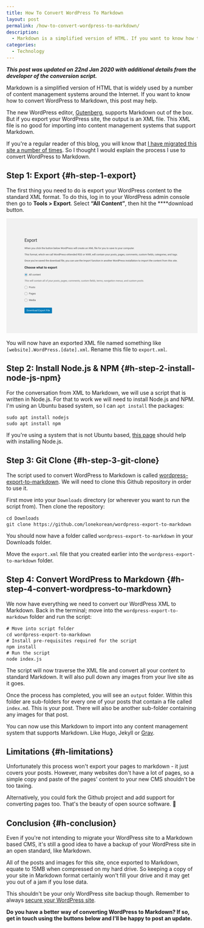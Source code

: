 ```yaml
---
title: How To Convert WordPress To Markdown
layout: post
permalink: /how-to-convert-wordpress-to-markdown/
description:
  - Markdown is a simplified version of HTML. If you want to know how to convert WordPress to Markdown, you should probably read this post.
categories:
  - Technology
---
```

_**This post was updated on 22nd Jan 2020 with additional details from the developer of the conversion script.**_

Markdown is a simplified version of HTML that is widely used by a number of content management systems around the Internet. If you want to know how to convert WordPress to Markdown, this post may help.

The new WordPress editor, <a rel="noreferrer noopener" aria-label="Gutenberg (opens in a new tab)" href="https://wordpress.org/gutenberg/" target="_blank">Gutenberg</a>, supports Markdown out of the box. But if you export your WordPress site, the output is an XML file. This XML file is no good for importing into content management systems that support Markdown.

If you're a regular reader of this blog, you will know that [I have migrated this site a number of times](/coming-full-circle-from-grav-to-wordpress/). So I thought I would explain the process I use to convert WordPress to Markdown.

## Step 1: Export {#h-step-1-export}

The first thing you need to do is export your WordPress content to the standard XML format. To do this, log in to your WordPress admin console then go to **Tools > Export**. Select **&#8220;All Content&#8221;**, then hit the ****download button.

![](/assets/images/wp-export-screen.png)

You will now have an exported XML file named something like `[website].WordPress.[date].xml`. Rename this file to `export.xml`.

## Step 2: Install Node.js & NPM {#h-step-2-install-node-js-npm}

For the conversation from XML to Markdown, we will use a script that is written in Node.js. For that to work we will need to install Node.js and NPM. I'm using an Ubuntu based system, so I can `apt install` the packages:

```
sudo apt install nodejs
sudo apt install npm
```

<p class="notice">
  If you're using a system that is not Ubuntu based, <a rel="noreferrer noopener" aria-label="this page (opens in a new tab)" href="https://nodejs.org/en/download/" target="_blank">this page</a> should help with installing Node.js.
</p>

## Step 3: Git Clone {#h-step-3-git-clone}

The script used to convert WordPress to Markdown is called <a rel="noreferrer noopener" aria-label="wordpress-export-to-markdown (opens in a new tab)" href="https://github.com/lonekorean/wordpress-export-to-markdown" target="_blank">wordpress-export-to-markdown</a>. We will need to clone this Github repository in order to use it.

First move into your `Downloads` directory (or wherever you want to run the script from). Then clone the repository:

```
cd Downloads
git clone https://github.com/lonekorean/wordpress-export-to-markdown
```

You should now have a folder called `wordpress-export-to-markdown` in your Downloads folder.

Move the `export.xml` file that you created earlier into the `wordpress-export-to-markdown` folder.

## Step 4: Convert WordPress to Markdown {#h-step-4-convert-wordpress-to-markdown}

We now have everything we need to convert our WordPress XML to Markdown. Back in the terminal; move into the `wordpress-export-to-markdown` folder and run the script:

```
# Move into script folder
cd wordpress-export-to-markdown
# Install pre-requisites required for the script
npm install
# Run the script
node index.js
```

The script will now traverse the XML file and convert all your content to standard Markdown. It will also pull down any images from your live site as it goes.

Once the process has completed, you will see an `output` folder. Within this folder are sub-folders for every one of your posts that contain a file called `index.md`. This is your post. There will also be another sub-folder containing any images for that post.

You can now use this Markdown to import into any content management system that supports Markdown. Like Hugo, Jekyll or <a rel="noreferrer noopener" aria-label="Grav (opens in a new tab)" href="/migrating-from-wordpress-to-grav/" target="_blank">Grav</a>.

## Limitations {#h-limitations}

Unfortunately this process won't export your pages to markdown - it just covers your posts. However, many websites don't have a lot of pages, so a simple copy and paste of the pages' content to your new CMS shouldn't be too taxing.

Alternatively, you could fork the Github project and add support for converting pages too. That's the beauty of open source software. 🙂

## Conclusion {#h-conclusion}

Even if you're not intending to migrate your WordPress site to a Markdown based CMS, it's still a good idea to have a backup of your WordPress site in an open standard, like Markdown.

All of the posts and images for this site, once exported to Markdown, equate to 15MB when compressed on my hard drive. So keeping a copy of your site in Markdown format certainly won't fill your drive and it may get you out of a jam if you lose data.

This shouldn't be your only WordPress site backup though. Remember to always [secure your WordPress site](/how-to-secure-wordpress/).

**Do you have a better way of converting WordPress to Markdown? If so, get in touch using the buttons below and I'll be happy to post an update.**
